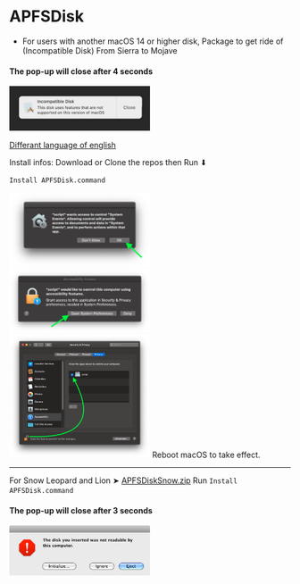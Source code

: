 # APFSDisk
- For users with another macOS 14 or higher disk, Package to get ride of (Incompatible Disk) From Sierra to Mojave
#### The pop-up will close after 4 seconds
<img src="Pics/Window.png" alt="Github Project" style="width:50%;">

[Differant language of english](https://github.com/chris1111/APFSDisk/blob/main/Change-Button.md)

Install infos: Download or Clone the repos then Run ⬇︎

`Install APFSDisk.command` 

<img src="Pics/Screen Shot 1.png" alt="Github Project" style="width:50%;">
<img src="Pics/Screen Shot 2.png" alt="Github Project" style="width:50%;">
<img src="Pics/Screen Shot 3.png" alt="Github Project" style="width:50%;">
Reboot macOS to take effect.

----------------------------

For Snow Leopard and Lion ➤ [APFSDiskSnow.zip](https://github.com/user-attachments/files/18712697/APFSDiskSnow.zip) Run `Install APFSDisk.command` 

#### The pop-up will close after 3 seconds
<img src="Pics/Snowdisk.png" alt="Github Project" style="width:50%;">
